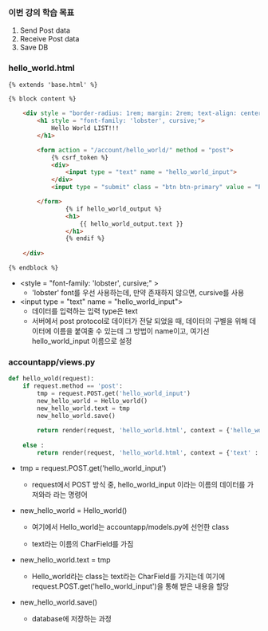 ### 이번 강의 학습 목표

1. Send Post data
2. Receive Post data
3. Save DB



### hello_world.html

```html
{% extends 'base.html' %}

{% block content %}

    <div style = "border-radius: 1rem; margin: 2rem; text-align: center">
        <h1 style = "font-family: 'lobster', cursive;">
            Hello World LIST!!!
        </h1>

        <form action = "/account/hello_world/" method = "post">
            {% csrf_token %}
            <div>
                <input type = "text" name = "hello_world_input">
            </div>
            <input type = "submit" class = "btn btn-primary" value = "POST">

        </form>
                {% if hello_world_output %}
                <h1>
                    {{ hello_world_output.text }}
                </h1>
                {% endif %}
        
    </div>

{% endblock %}
```

* \<style = "font-family: 'lobster', cursive;" \>
  * 'lobster' font를 우선 사용하는데, 만약 존재하지 않으면, cursive를 사용
* \<input type = "text" name = "hello_world_input"\> 
  * 데이터를 입력하는 입력 type은 text
  * 서버에서 post protocol로 데이터가 전달 되었을 때, 데이터의 구별을 위해 데이터에 이름을 붙여줄 수 있는데 그 방법이 name이고, 여기선 hello_world_input 이름으로 설정



### accountapp/views.py

```python
def hello_wold(request):
    if request.method == 'post':
        tmp = request.POST.get('hello_world_input')
        new_hello_world = Hello_world()
        new_hello_world.text = tmp
        new_hello_world.save()
        
        return render(request, 'hello_world.html', context = {'hello_world_output' : new_hello_world'})
                                                              
	else :
		return render(request, 'hello_world.html', context = {'text' : 'GET METHOD!!!'})
```

* tmp = request.POST.get('hello_world_input')

  * request에서 POST 방식 중, hello_world_input 이라는 이름의 데이터를 가져와라 라는 명령어

* new_hello_world = Hello_world()

  * 여기에서 Hello_world는 accountapp/models.py에 선언한 class

  * text라는 이름의 CharField를 가짐

* new_hello_world.text = tmp

  * Hello_world라는 class는 text라는 CharField를 가지는데 여기에 request.POST.get('hello_world_input')을 통해 받은 내용을 할당

* new_hello_world.save()

  * database에 저장하는 과정